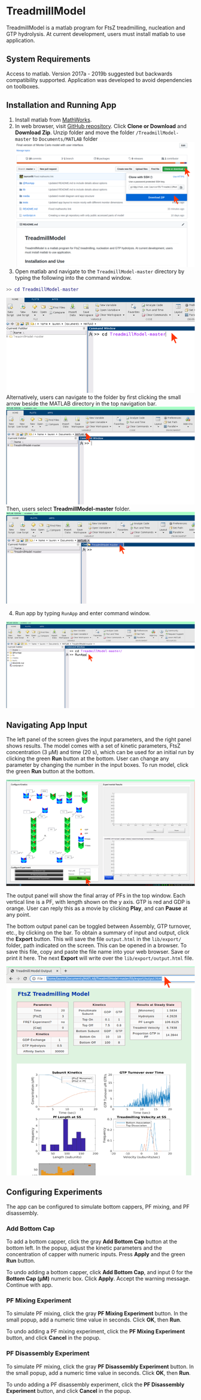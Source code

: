 # TreadmillModel
TreadmillModel is a matlab program for FtsZ treadmilling, nucleation and GTP hydrolysis. At current development, users must install matlab to use application. 

## System Requirements
Access to matlab. Version 2017a - 2019b suggested but backwards compatibility supported. Application was developed to avoid dependencies on toolboxes. 

## Installation and Running App
1. Install matlab from [MathWorks](https://www.mathworks.com/). 
2. In web browser, visit [GitHub repository](https://github.com/laurcor55/TreadmillModel). Click **Clone or Download** and **Download Zip**. Unzip folder and move the folder `/TreadmillModel-master` to `Documents/MATLAB` folder
![alt text](media/gitHubExample.png "GitHub Example")
3. Open matlab and navigate to the `TreadmillModel-master` directory by typing the following into the command window. 
``` matlab
>> cd TreadmillModel-master
```
![alt text](media/matlabCdExample.png "cd Example")
Alternatively, users can navigate to the folder by first clicking the small arrow beside the MATLAB directory in the top navigation bar. 
![alt text](media/matlabCdExample1.png "cd Example")
Then, users select **TreadmillModel-master** folder. 
![alt text](media/matlabCdExample2.png "cd Example")


4. Run app by typing `RunApp` and enter command window. 

![alt text](media/runAppExample.png "RunApp Example")

## Navigating App Input

The left panel of the screen gives the input parameters, and the right panel shows results. The model comes with a set of kinetic parameters, FtsZ concentration (3 µM) and time (20 s), which can be used for an initial run by clicking the green **Run** button at the bottom. User can change any parameter by changing the number in the input boxes. To run model, click the green **Run** button at the bottom. 

![alt text](media/runModelExample.png "Run Model Example")


The output panel will show the final array of PFs in the top window. Each vertical line is a PF, with length shown on the y axis. GTP is red and GDP is orange. User can reply this as a movie by clicking **Play**, and can **Pause** at any point. 

The bottom output panel can be toggled between Assembly, GTP turnover, etc., by clicking on the bar. To obtain a summary of input and output, click the **Export** button. This will save the file `output.html` in the `lib/export/` folder, path indicated on the screen. This can be opened in a browser. To save this file, copy and paste the file name into your web browser. Save or print it here. The next **Export** will write over the `lib/export/output.html` file. 

![alt text](media/exportExample.png "Export Example")


## Configuring Experiments
The app can be configured to simulate bottom cappers, PF mixing, and PF disassembly. 

### Add Bottom Cap
To add a bottom capper, click the gray **Add Bottom Cap** button at the bottom left. In the popup, adjust the kinetic parameters and the concentration of capper with numeric inputs. Press **Apply** and the green **Run** button. 

To undo adding a bottom capper, click **Add Bottom Cap**, and input 0 for the **Bottom Cap (µM)** numeric box. Click **Apply**. Accept the warning message. Continue with app. 

### PF Mixing Experiment
To simulate PF mixing, click the gray **PF Mixing Experiment** button. In the small popup, add a numeric time value in seconds. Click **OK**, then **Run**. 

To undo adding a PF mixing experiment, click the **PF Mixing Experiment** button, and click **Cancel** in the popup. 

### PF Disassembly Experiment
To simulate PF mixing, click the gray **PF Disassembly Experiment** button. In the small popup, add a numeric time value in seconds. Click **OK**, then **Run**. 

To undo adding a PF disassembly experiment, click the **PF Disassembly Experiment** button, and click **Cancel** in the popup. 
